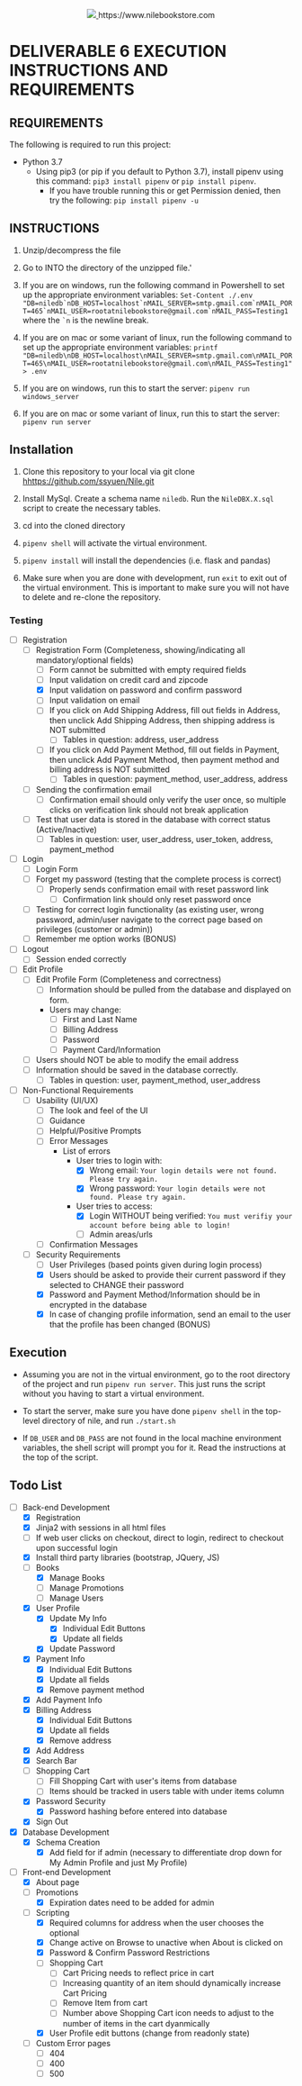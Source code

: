 <p align="center">
  <a href="https://www.nilebookstore.com" target="_blank">
    <img src="static/images/Misc/Nile Dark Text Rectangular.png">
  </a>
  https://www.nilebookstore.com
</p>

# DELIVERABLE 6 EXECUTION INSTRUCTIONS AND REQUIREMENTS

## REQUIREMENTS

The following is required to run this project:

- Python 3.7
  - Using pip3 (or pip if you default to Python 3.7), install pipenv using this command: `pip3 install pipenv` or `pip install pipenv`.
    - If you have trouble running this or get Permission denied, then try the following: `pip install pipenv -u`

## INSTRUCTIONS

1. Unzip/decompress the file

2. Go to INTO the directory of the unzipped file.'

3. If you are on windows, run the following command in Powershell to set up the appropriate environment variables:
``Set-Content ./.env "DB=niledb`nDB_HOST=localhost`nMAIL_SERVER=smtp.gmail.com`nMAIL_PORT=465`nMAIL_USER=rootatnilebookstore@gmail.com`nMAIL_PASS=Testing1``
where the `` `n `` is the newline break.

4. If you are on mac or some variant of linux, run the following command to set up the appropriate environment variables:
`printf "DB=niledb\nDB_HOST=localhost\nMAIL_SERVER=smtp.gmail.com\nMAIL_PORT=465\nMAIL_USER=rootatnilebookstore@gmail.com\nMAIL_PASS=Testing1" > .env`

5. If you are on windows, run this to start the server: `pipenv run windows_server`

6. If you are on mac or some variant of linux, run this to start the server: `pipenv run server`

## Installation

1. Clone this repository to your local via git clone <hhttps://github.com/ssyuen/Nile.git>

2. Install MySql. Create a schema name `niledb`. Run the `NileDBX.X.sql` script to create the necessary tables.

3. cd into the cloned directory

4. `pipenv shell` will activate the virtual environment.

5. `pipenv install` will install the dependencies (i.e. flask and pandas)

6. Make sure when you are done with development, run `exit` to exit out of the virtual environment.
This is important to make sure you will not have to delete and re-clone the repository.

### Testing

- [ ] Registration
  - [ ] Registration Form (Completeness, showing/indicating all mandatory/optional fields)
    - [ ] Form cannot be submitted with empty required fields
    - [ ] Input validation on credit card and zipcode
    - [x] Input validation on password and confirm password
    - [ ] Input validation on email
    - [ ] If you click on Add Shipping Address, fill out fields in Address, then unclick Add Shipping Address, then shipping address is NOT submitted
      - [ ] Tables in question: address,  user_address
    - [ ] If you click on Add Payment Method, fill out fields in Payment, then unclick Add Payment Method, then payment method and billing address is NOT submitted
      - [ ] Tables in question: payment_method, user_address, address
  - [ ] Sending the confirmation email
    - [ ] Confirmation email should only verify the user once, so multiple clicks on verification link should not break application
  - [ ] Test that user data is stored in the database with correct status (Active/Inactive)
    - [ ] Tables in question: user, user_address, user_token, address, payment_method
- [ ] Login
  - [ ] Login Form
  - [ ] Forget my password (testing that the complete process is correct)
    - [ ] Properly sends confirmation email with reset password link
      - [ ] Confirmation link should only reset password once
  - [ ] Testing for correct login functionality (as existing user, wrong password, admin/user navigate to the correct page based on privileges (customer or admin))
  - [ ] Remember me option works (BONUS)
- [ ] Logout
  - [ ] Session ended correctly
- [ ] Edit Profile
  - [ ] Edit Profile Form (Completeness and correctness)
    - [ ] Information should be pulled from the database and displayed on form.
    - Users may change:
      - [ ] First and Last Name
      - [ ] Billing Address
      - [ ] Password
      - [ ] Payment Card/Information
  - [ ] Users should NOT be able to modify the email address
  - [ ] Information should be saved in the database correctly.
    - [ ] Tables in question: user, payment_method, user_address
- [ ] Non-Functional Requirements
  - [ ] Usability (UI/UX)
    - [ ] The look and feel of the UI
    - [ ] Guidance
    - [ ] Helpful/Positive Prompts
    - [ ] Error Messages
      - List of errors
        - User tries to login with:
          - [x] Wrong email: `Your login details were not found. Please try again.`
          - [x] Wrong password: `Your login details were not found. Please try again.`
        - User tries to access:
          - [x] Login WITHOUT being verified: `You must verifiy your account before being able to login!`
          - [ ] Admin areas/urls
    - [ ] Confirmation Messages
  - [ ] Security Requirements
    - [ ] User Privileges (based points given during login process)
    - [x] Users should be asked to provide their current password if they selected to CHANGE their password
    - [x] Password and Payment Method/Information should be in encrypted in the database
    - [x] In case of changing profile information, send an email to the user that the profile has been changed (BONUS)

## Execution

- Assuming you are not in the virtual environment, go to the root directory of the project and run `pipenv run server`. This just runs the script without you having to start a virtual environment.

- To start the server, make sure you have done `pipenv shell` in the top-level directory of nile, and run `./start.sh`
- If `DB_USER` and `DB_PASS` are not found in the local machine environment variables, the shell script will prompt you
for it. Read the instructions at the top of the script.

## Todo List

- [ ] Back-end Development
  - [x] Registration
  - [x] Jinja2 with sessions in all html files
  - [ ] If web user clicks on checkout, direct to login, redirect to checkout upon successful login
  - [x] Install third party libraries (bootstrap, JQuery, JS)
  - [ ] Books
    - [x] Manage Books
    - [ ] Manage Promotions
    - [ ] Manage Users
  - [x] User Profile
    - [x] Update My Info
      - [x] Individual Edit Buttons
      - [x] Update all fields
    - [x] Update Password
  - [x] Payment Info
    - [x] Individual Edit Buttons
    - [x] Update all fields
    - [x] Remove payment method
  - [x] Add Payment Info
  - [x] Billing Address
    - [x] Individual Edit Buttons
    - [x] Update all fields
    - [x] Remove address
  - [x] Add Address
  - [x] Search Bar
  - [ ] Shopping Cart
    - [ ] Fill Shopping Cart with user's items from database
    - [ ] Items should be tracked in users table with under items column
  - [x] Password Security
    - [x] Password hashing before entered into database
  - [x] Sign Out
- [x] Database Development
  - [x] Schema Creation
    - [x] Add field for if admin (necessary to differentiate drop down for My Admin Profile and just My Profile)
- [ ] Front-end Development
  - [x] About page
  - [ ] Promotions
    - [x] Expiration dates need to be added for admin
  - [ ] Scripting
    - [x] Required columns for address when the user chooses the optional
    - [x] Change active on Browse to unactive when About is clicked on
    - [x] Password & Confirm Password Restrictions
    - [ ] Shopping Cart
      - [ ] Cart Pricing needs to reflect price in cart
      - [ ] Increasing quantity of an item should dynamically increase Cart Pricing
      - [ ] Remove Item from cart
      - [ ] Number above Shopping Cart icon needs to adjust to the number of items in the cart dyanmically
    - [x] User Profile edit buttons (change from readonly state)
  - [ ] Custom Error pages
    - [ ] 404
    - [ ] 400
    - [ ] 500
